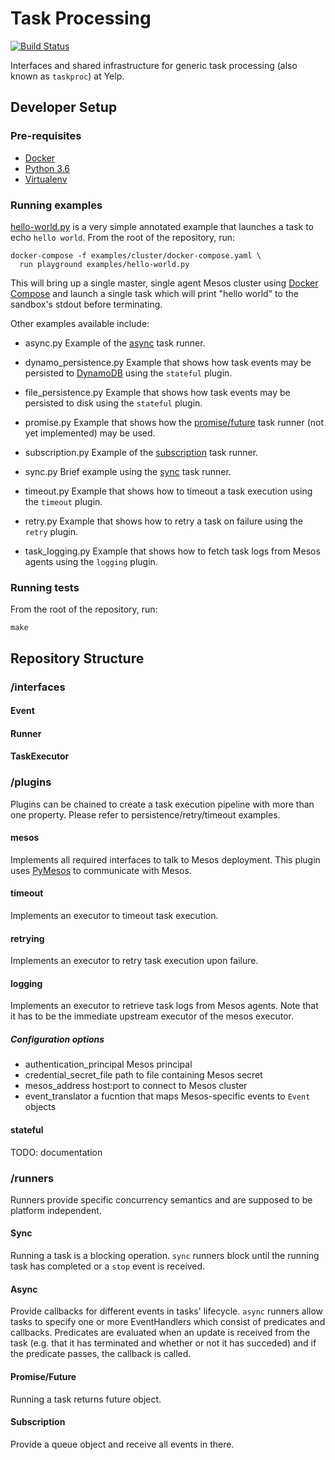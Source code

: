 # Task Processing
[![Build Status](https://travis-ci.org/Yelp/task_processing.svg?branch=master)](https://travis-ci.org/Yelp/task_processing)

Interfaces and shared infrastructure for generic task processing (also known as `taskproc`) at Yelp.

## Developer Setup

### Pre-requisites

+ [Docker](https://www.docker.com/get-docker)
+ [Python 3.6](https://www.python.org/downloads/)
+ [Virtualenv](https://virtualenv.pypa.io/en/stable/installation/)

### Running examples

[hello-world.py](/examples/hello-world/py) is a very simple annotated example that launches a task to echo `hello world`. From the root of the repository, run:

    docker-compose -f examples/cluster/docker-compose.yaml \
      run playground examples/hello-world.py

This will bring up a single master, single agent Mesos cluster using [Docker Compose](https://docs.docker.com/compose/) and launch a single task which will print "hello world" to the sandbox's stdout before terminating.

Other examples available include:
+ async.py
Example of the [async](#async) task runner.

+ dynamo_persistence.py
Example that shows how task events may be persisted to [DynamoDB](https://aws.amazon.com/dynamodb) using the `stateful` plugin.

+ file_persistence.py
Example that shows how task events may be persisted to disk using the `stateful` plugin.

+ promise.py
Example that shows how the [promise/future](#Promise/Future) task runner (not yet implemented) may be used.

+ subscription.py
Example of the [subscription](#subscription) task runner.

+ sync.py
Brief example using the [sync](#sync) task runner.

+ timeout.py
Example that shows how to timeout a task execution using the `timeout` plugin.

+ retry.py
Example that shows how to retry a task on failure using the `retry` plugin.

+ task_logging.py
Example that shows how to fetch task logs from Mesos agents using the `logging` plugin.

### Running tests

From the root of the repository, run:

    make

## Repository Structure

### /interfaces

#### Event

#### Runner

#### TaskExecutor

### /plugins

Plugins can be chained to create a task execution pipeline with more than one property. Please refer to persistence/retry/timeout examples.

#### mesos
Implements all required interfaces to talk to Mesos deployment. This plugin uses [PyMesos](https://github.com/douban/pymesos) to communicate with Mesos.

#### timeout
Implements an executor to timeout task execution.

#### retrying
Implements an executor to retry task execution upon failure.

#### logging
Implements an executor to retrieve task logs from Mesos agents. Note that it has to be the immediate upstream executor of the mesos executor.

##### Configuration options

- authentication\_principal Mesos principal
- credential\_secret\_file path to file containing Mesos secret
- mesos\_address host:port to connect to Mesos cluster
- event_translator a fucntion that maps Mesos-specific events to `Event` objects

#### stateful

TODO: documentation

### /runners

Runners provide specific concurrency semantics and are supposed to be
platform independent.

#### Sync

Running a task is a blocking operation. `sync` runners block until the running task has completed or a `stop` event is received.

#### Async

Provide callbacks for different events in tasks' lifecycle. `async` runners allow tasks to specify one or more EventHandlers which consist of predicates and callbacks. Predicates are evaluated when an update is received from the task (e.g. that it has terminated and whether or not it has succeded) and if the predicate passes, the callback is called.

#### Promise/Future

Running a task returns future object.

#### Subscription

Provide a queue object and receive all events in there.
